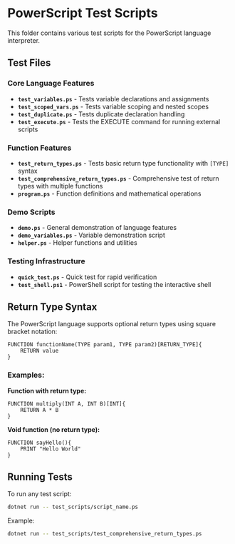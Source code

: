 # PowerScript Test Scripts

This folder contains various test scripts for the PowerScript language interpreter.

## Test Files

### Core Language Features
- **`test_variables.ps`** - Tests variable declarations and assignments
- **`test_scoped_vars.ps`** - Tests variable scoping and nested scopes
- **`test_duplicate.ps`** - Tests duplicate declaration handling
- **`test_execute.ps`** - Tests the EXECUTE command for running external scripts

### Function Features
- **`test_return_types.ps`** - Tests basic return type functionality with `[TYPE]` syntax
- **`test_comprehensive_return_types.ps`** - Comprehensive test of return types with multiple functions
- **`program.ps`** - Function definitions and mathematical operations

### Demo Scripts
- **`demo.ps`** - General demonstration of language features
- **`demo_variables.ps`** - Variable demonstration script
- **`helper.ps`** - Helper functions and utilities

### Testing Infrastructure
- **`quick_test.ps`** - Quick test for rapid verification
- **`test_shell.ps1`** - PowerShell script for testing the interactive shell

## Return Type Syntax

The PowerScript language supports optional return types using square bracket notation:

```powerscript
FUNCTION functionName(TYPE param1, TYPE param2)[RETURN_TYPE]{
    RETURN value
}
```

### Examples:

**Function with return type:**
```powerscript
FUNCTION multiply(INT A, INT B)[INT]{
    RETURN A * B
}
```

**Void function (no return type):**
```powerscript
FUNCTION sayHello(){
    PRINT "Hello World"
}
```

## Running Tests

To run any test script:
```bash
dotnet run -- test_scripts/script_name.ps
```

Example:
```bash
dotnet run -- test_scripts/test_comprehensive_return_types.ps
```